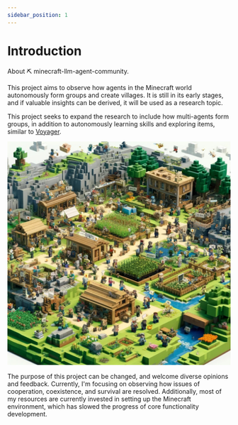 ```yaml
---
sidebar_position: 1
---
```


# Introduction
About ⛏️ minecraft-llm-agent-community.

This project aims to observe how agents in the Minecraft world autonomously form groups and create villages. It is still in its early stages, and if valuable insights can be derived, it will be used as a research topic.

This project seeks to expand the research to include how multi-agents form groups, in addition to autonomously learning skills and exploring items, similar to [Voyager](https://github.com/MineDojo/Voyager).

<!-- <div style="text-align: center;">
  <img src="img/cover-image.jpeg" alt="Description" style="max-width: 400px; height: auto;">
</div> -->

![](img/cover-image.jpeg)

The purpose of this project can be changed, and welcome diverse opinions and feedback. Currently, I'm focusing on observing how issues of cooperation, coexistence, and survival are resolved. Additionally, most of my resources are currently invested in setting up the Minecraft environment, which has slowed the progress of core functionality development.
